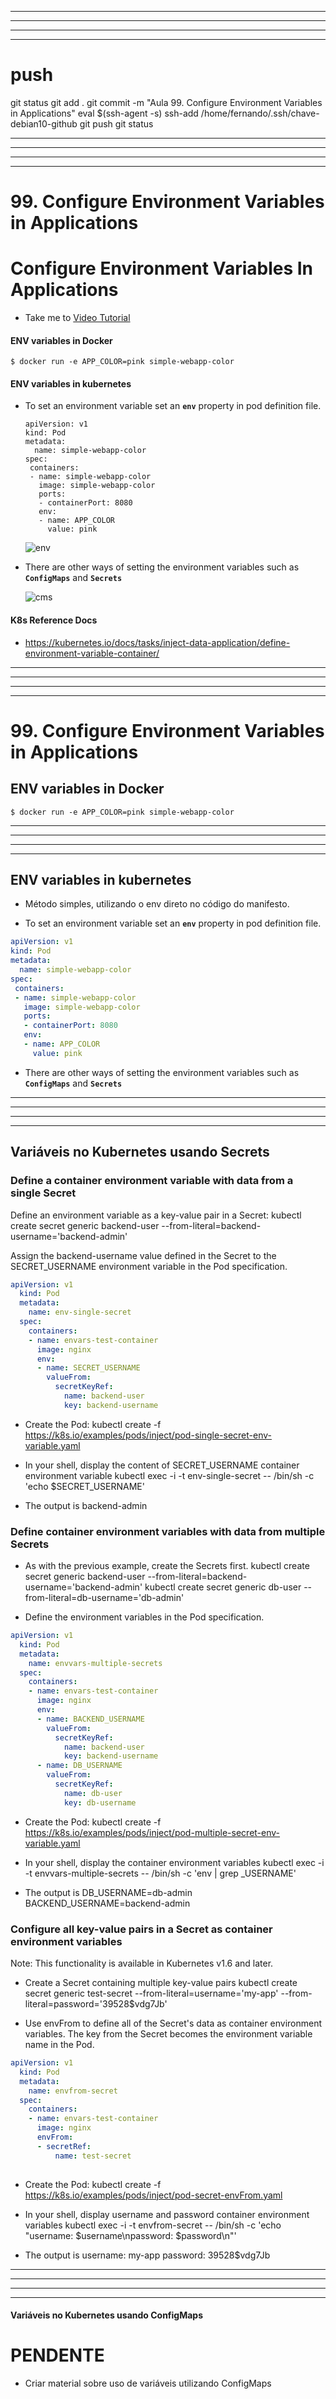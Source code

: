 

------------------------------------------------------------------------------------------------------------------------------------------------------
------------------------------------------------------------------------------------------------------------------------------------------------------
------------------------------------------------------------------------------------------------------------------------------------------------------
------------------------------------------------------------------------------------------------------------------------------------------------------
# push

git status
git add .
git commit -m "Aula 99. Configure Environment Variables in Applications"
eval $(ssh-agent -s)
ssh-add /home/fernando/.ssh/chave-debian10-github
git push
git status




------------------------------------------------------------------------------------------------------------------------------------------------------
------------------------------------------------------------------------------------------------------------------------------------------------------
------------------------------------------------------------------------------------------------------------------------------------------------------
------------------------------------------------------------------------------------------------------------------------------------------------------
#  99. Configure Environment Variables in Applications





# Configure Environment Variables In Applications
  - Take me to [Video Tutorial](https://kodekloud.com/topic/configure-environment-variables-in-applications/)
  
#### ENV variables in Docker
```
$ docker run -e APP_COLOR=pink simple-webapp-color
```

#### ENV variables in kubernetes 
- To set an environment variable set an **`env`** property in pod definition file.
  
  ```
  apiVersion: v1
  kind: Pod
  metadata:
    name: simple-webapp-color
  spec:
   containers:
   - name: simple-webapp-color
     image: simple-webapp-color
     ports:
     - containerPort: 8080
     env:
     - name: APP_COLOR
       value: pink
  ```
  ![env](../../images/env.PNG)
  
- There are other ways of setting the environment variables such as **`ConfigMaps`** and **`Secrets`**

  ![cms](../../images/cms.PNG)
  
#### K8s Reference Docs
- https://kubernetes.io/docs/tasks/inject-data-application/define-environment-variable-container/









------------------------------------------------------------------------------------------------------------------------------------------------------
------------------------------------------------------------------------------------------------------------------------------------------------------
------------------------------------------------------------------------------------------------------------------------------------------------------
------------------------------------------------------------------------------------------------------------------------------------------------------
#  99. Configure Environment Variables in Applications



## ENV variables in Docker
```
$ docker run -e APP_COLOR=pink simple-webapp-color
```


------------------------------------------------------------------------------------------------------------------------------------------------------
------------------------------------------------------------------------------------------------------------------------------------------------------
------------------------------------------------------------------------------------------------------------------------------------------------------
------------------------------------------------------------------------------------------------------------------------------------------------------
## ENV variables in kubernetes 

- Método simples, utilizando o env direto no código do manifesto.

- To set an environment variable set an **`env`** property in pod definition file.

~~~~YAML
apiVersion: v1
kind: Pod
metadata:
  name: simple-webapp-color
spec:
 containers:
 - name: simple-webapp-color
   image: simple-webapp-color
   ports:
   - containerPort: 8080
   env:
   - name: APP_COLOR
     value: pink
~~~~



- There are other ways of setting the environment variables such as **`ConfigMaps`** and **`Secrets`**






------------------------------------------------------------------------------------------------------------------------------------------------------
------------------------------------------------------------------------------------------------------------------------------------------------------
------------------------------------------------------------------------------------------------------------------------------------------------------
------------------------------------------------------------------------------------------------------------------------------------------------------
## Variáveis no Kubernetes usando Secrets

### Define a container environment variable with data from a single Secret

Define an environment variable as a key-value pair in a Secret:
  kubectl create secret generic backend-user --from-literal=backend-username='backend-admin'

Assign the backend-username value defined in the Secret to the SECRET_USERNAME environment variable in the Pod specification.

~~~~YAML
apiVersion: v1
  kind: Pod
  metadata:
    name: env-single-secret
  spec:
    containers:
    - name: envars-test-container
      image: nginx
      env:
      - name: SECRET_USERNAME
        valueFrom:
          secretKeyRef:
            name: backend-user
            key: backend-username
~~~~


- Create the Pod:
  kubectl create -f https://k8s.io/examples/pods/inject/pod-single-secret-env-variable.yaml

- In your shell, display the content of SECRET_USERNAME container environment variable
  kubectl exec -i -t env-single-secret -- /bin/sh -c 'echo $SECRET_USERNAME'

- The output is
  backend-admin



### Define container environment variables with data from multiple Secrets

- As with the previous example, create the Secrets first.
  kubectl create secret generic backend-user --from-literal=backend-username='backend-admin'
  kubectl create secret generic db-user --from-literal=db-username='db-admin'

- Define the environment variables in the Pod specification.

~~~~YAML
apiVersion: v1
  kind: Pod
  metadata:
    name: envvars-multiple-secrets
  spec:
    containers:
    - name: envars-test-container
      image: nginx
      env:
      - name: BACKEND_USERNAME
        valueFrom:
          secretKeyRef:
            name: backend-user
            key: backend-username
      - name: DB_USERNAME
        valueFrom:
          secretKeyRef:
            name: db-user
            key: db-username
~~~~

- Create the Pod:
  kubectl create -f https://k8s.io/examples/pods/inject/pod-multiple-secret-env-variable.yaml

- In your shell, display the container environment variables
  kubectl exec -i -t envvars-multiple-secrets -- /bin/sh -c 'env | grep _USERNAME'

- The output is
  DB_USERNAME=db-admin
  BACKEND_USERNAME=backend-admin




### Configure all key-value pairs in a Secret as container environment variables

Note: This functionality is available in Kubernetes v1.6 and later.

- Create a Secret containing multiple key-value pairs
    kubectl create secret generic test-secret --from-literal=username='my-app' --from-literal=password='39528$vdg7Jb'

- Use envFrom to define all of the Secret's data as container environment variables. The key from the Secret becomes the environment variable name in the Pod.

~~~~YAML
apiVersion: v1
  kind: Pod
  metadata:
    name: envfrom-secret
  spec:
    containers:
    - name: envars-test-container
      image: nginx
      envFrom:
      - secretRef:
          name: test-secret
  
~~~~


- Create the Pod:
  kubectl create -f https://k8s.io/examples/pods/inject/pod-secret-envFrom.yaml

- In your shell, display username and password container environment variables
  kubectl exec -i -t envfrom-secret -- /bin/sh -c 'echo "username: $username\npassword: $password\n"'

- The output is
  username: my-app
  password: 39528$vdg7Jb



------------------------------------------------------------------------------------------------------------------------------------------------------
------------------------------------------------------------------------------------------------------------------------------------------------------
------------------------------------------------------------------------------------------------------------------------------------------------------
------------------------------------------------------------------------------------------------------------------------------------------------------
#### Variáveis no Kubernetes usando ConfigMaps

# PENDENTE
- Criar material sobre uso de variáveis utilizando ConfigMaps



